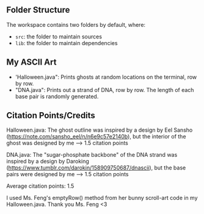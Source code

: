 ## Folder Structure

The workspace contains two folders by default, where:

- `src`: the folder to maintain sources
- `lib`: the folder to maintain dependencies

## My ASCII Art

- 'Halloween.java": Prints ghosts at random locations on the terminal, row by row.
- "DNA.java": Prints out a strand of DNA, row by row. The length of each base pair is randomly generated.


## Citation Points/Credits

Halloween.java: The ghost outline was inspired by a design by Eel Sansho (https://note.com/sansho_eel/n/n6e9c57e2140b), but the interior of the ghost was designed by me --> 1.5 citation points

DNA.java: The "sugar-phosphate backbone" of the DNA strand was inspired by a design by Daroking (https://www.tumblr.com/darokin/158909750687/dnascii), but the base pairs were designed by me --> 1.5 citation points

Average citation points: 1.5

I  used Ms. Feng's emptyRow() method from her bunny scroll-art code in my Halloween.java. Thank you Ms. Feng <3
